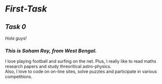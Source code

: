 # ***First-Task***
_Task 0_
--------
*Hola guys!*

### *This is Soham Roy, from West Bengal.*
I love playing football and surfing on the net. Plus, I really like to read maths research papers and
study threoritical astro-physics.   
Also, I love to code on on-line sites, solve puzzles and participate in various competitions.
